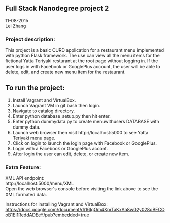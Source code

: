 ## Full Stack Nanodegree project 2

11-08-2015  
Lei Zhang

### Project description:
This project is a basic CURD application for a restaurant menu implemented with python Flask framework. The use can view all the menu items for the fictional Yatta Teriyaki resturant at the root page without logging in.  If the user logs in with Facebook or GooglePlus account, the user will be able to delete, edit, and create new menu item for the restaurant. 

## To run the project:
1. Install Vagrant and VirtualBox.
2. Launch Vagrant VM in git bash then login.
3. Navigate to catalog directory.
4. Enter python database_setup.py then hit enter.
5. Enter python dummydata.py to create menuwithusers DATABASE with dummy data.
6. Launch web browser then visit http://localhost:5000 to see Yatta Teriyaki menu page.
7. Click on login to launch the login page with Facebook or GooglePlus.
8. Login with a Facebook or GooglePlus accont.
9. After login the user can edit, delete, or create new item. 

### Extra Feature: 
XML API endpoint:   
http://localhost:5000/menu/XML  
Open the web browser's console before visiting the link above to see the XML formated data.



Instructions for installing Vagrant and VirtualBox:
https://docs.google.com/document/d/16IgOm4XprTaKxAa8w02y028oBECOoB1EI1ReddADEeY/pub?embedded=true


